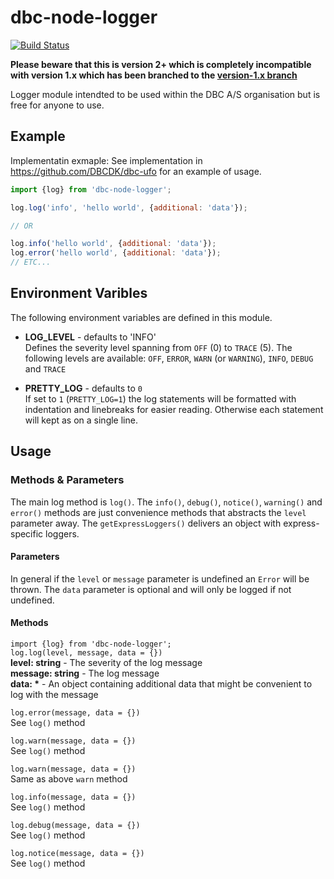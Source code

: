 # dbc-node-logger

[![Build Status](https://travis-ci.org/DBCDK/dbc-node-logger.svg?branch=master)](https://travis-ci.org/DBCDK/dbc-node-logger)

__Please beware that this is version 2+ which is completely incompatible with version 1.x which has been branched to the [version-1.x branch](https://github.com/DBCDK/dbc-node-logger/tree/version-1.x)__   

Logger module intendted to be used within the DBC A/S organisation but is free for anyone to use.

## Example
Implementatin exmaple:
See implementation in https://github.com/DBCDK/dbc-ufo for an example of usage.

```javascript
import {log} from 'dbc-node-logger';

log.log('info', 'hello world', {additional: 'data'});

// OR

log.info('hello world', {additional: 'data'});
log.error('hello world', {additional: 'data'});
// ETC...
```

## Environment Varibles
The following environment variables are defined in this module.

- __LOG_LEVEL__ - defaults to 'INFO'   
Defines the severity level spanning from `OFF` (0) to `TRACE` (5). The following levels are available:
`OFF`, `ERROR`, `WARN` (or `WARNING`), `INFO`, `DEBUG` and `TRACE` 

- __PRETTY_LOG__ - defaults to `0`  
If set to `1` (`PRETTY_LOG=1`) the log statements will be formatted with indentation and linebreaks for easier reading. Otherwise each statement will kept as on a single line.  

## Usage
### Methods & Parameters

The main log method is `log()`. The `info()`, `debug()`, `notice()`, `warning()` and `error()` methods are just convenience methods that abstracts the `level` parameter away.
The `getExpressLoggers()` delivers an object with express-specific loggers. 

#### Parameters 
In general if the `level` or `message` parameter is undefined an `Error` will be thrown.
The `data` parameter is optional and will only be logged if not undefined.

#### Methods  
`import {log} from 'dbc-node-logger';`  
`log.log(level, message, data = {})`  
__level: string__ - The severity of the log message  
__message: string__ - The log message  
__data: *__ - An object containing additional data that might be convenient to log with the message

`log.error(message, data = {})`  
See `log()` method

`log.warn(message, data = {})`  
See `log()` method

`log.warn(message, data = {})`  
Same as above `warn` method

`log.info(message, data = {})`  
See `log()` method

`log.debug(message, data = {})`  
See `log()` method

`log.notice(message, data = {})`  
See `log()` method





